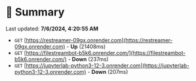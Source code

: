 # 📖 Summary
Last updated: **7/6/2024, 4:20:55 AM**

- `GET` [https://restreamer-09gx.onrender.com](https://restreamer-09gx.onrender.com) - **Up** (21408ms)
- `GET` [https://filestreambot-b5k6.onrender.com/](https://filestreambot-b5k6.onrender.com/) - **Down** (237ms)
- `GET` [https://jupyterlab-python3-12-3.onrender.com](https://jupyterlab-python3-12-3.onrender.com) - **Down** (207ms)

